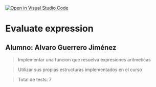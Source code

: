 [![Open in Visual Studio Code](https://classroom.github.com/assets/open-in-vscode-c66648af7eb3fe8bc4f294546bfd86ef473780cde1dea487d3c4ff354943c9ae.svg)](https://classroom.github.com/online_ide?assignment_repo_id=7626235&assignment_repo_type=AssignmentRepo)
# Evaluate expression

## Alumno: Alvaro Guerrero Jiménez

> Implementar una funcion que resuelva expresiones aritmeticas

> Utilizar sus propias estructuras implementados en el curso

>Total de tests: 7
